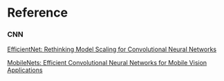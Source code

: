 # Reference

### CNN

[EfficientNet: Rethinking Model Scaling for Convolutional Neural Networks](https://arxiv.org/abs/1905.11946)

[MobileNets: Efficient Convolutional Neural Networks for Mobile Vision Applications](https://arxiv.org/abs/1704.04861)
